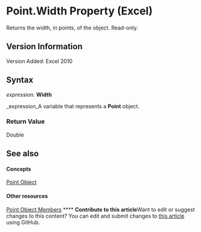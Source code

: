 
# Point.Width Property (Excel)

Returns the width, in points, of the object. Read-only.


## Version Information

Version Added: Excel 2010 


## Syntax

 _expression_. **Width**

 _expression_A variable that represents a  **Point** object.


### Return Value

Double


## See also


#### Concepts


 [Point Object](48ed9aec-2d29-ec4d-8e55-fca13982c358.md)
#### Other resources


 [Point Object Members](a533258d-fc3b-9fe1-2a77-a55ecbe7bd7a.md)
****   **Contribute to this article**Want to edit or suggest changes to this content? You can edit and submit changes to  [this article](https://github.com/jhershey00/VBA_Excel_Test/OpenXMLCon/articles/1b353268-5cb7-0d30-1080-80261d0a28bb.md) using GitHub.

